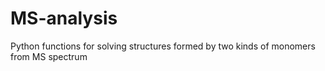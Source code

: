 # MS-analysis
Python functions for solving structures formed by two kinds of monomers from MS spectrum
